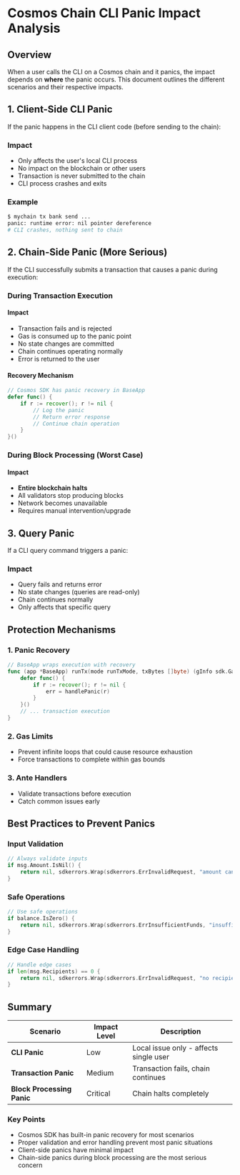 # Cosmos Chain CLI Panic Impact Analysis

## Overview

When a user calls the CLI on a Cosmos chain and it panics, the impact depends on **where** the panic occurs. This document outlines the different scenarios and their respective impacts.

## 1. Client-Side CLI Panic

If the panic happens in the CLI client code (before sending to the chain):

### Impact
- Only affects the user's local CLI process
- No impact on the blockchain or other users
- Transaction is never submitted to the chain
- CLI process crashes and exits

### Example
```bash
$ mychain tx bank send ... 
panic: runtime error: nil pointer dereference
# CLI crashes, nothing sent to chain
```

## 2. Chain-Side Panic (More Serious)

If the CLI successfully submits a transaction that causes a panic during execution:

### During Transaction Execution

#### Impact
- Transaction fails and is rejected
- Gas is consumed up to the panic point
- No state changes are committed
- Chain continues operating normally
- Error is returned to the user

#### Recovery Mechanism
```go
// Cosmos SDK has panic recovery in BaseApp
defer func() {
    if r := recover(); r != nil {
        // Log the panic
        // Return error response
        // Continue chain operation
    }
}()
```

### During Block Processing (Worst Case)

#### Impact
- **Entire blockchain halts**
- All validators stop producing blocks
- Network becomes unavailable
- Requires manual intervention/upgrade

## 3. Query Panic

If a CLI query command triggers a panic:

### Impact
- Query fails and returns error
- No state changes (queries are read-only)
- Chain continues normally
- Only affects that specific query

## Protection Mechanisms

### 1. Panic Recovery
```go
// BaseApp wraps execution with recovery
func (app *BaseApp) runTx(mode runTxMode, txBytes []byte) (gInfo sdk.GasInfo, result *sdk.Result, err error) {
    defer func() {
        if r := recover(); r != nil {
            err = handlePanic(r)
        }
    }()
    // ... transaction execution
}
```

### 2. Gas Limits
- Prevent infinite loops that could cause resource exhaustion
- Force transactions to complete within gas bounds

### 3. Ante Handlers
- Validate transactions before execution
- Catch common issues early

## Best Practices to Prevent Panics

### Input Validation
```go
// Always validate inputs
if msg.Amount.IsNil() {
    return nil, sdkerrors.Wrap(sdkerrors.ErrInvalidRequest, "amount cannot be nil")
}
```

### Safe Operations
```go
// Use safe operations
if balance.IsZero() {
    return nil, sdkerrors.Wrap(sdkerrors.ErrInsufficientFunds, "insufficient balance")
}
```

### Edge Case Handling
```go
// Handle edge cases
if len(msg.Recipients) == 0 {
    return nil, sdkerrors.Wrap(sdkerrors.ErrInvalidRequest, "no recipients specified")
}
```

## Summary

| Scenario | Impact Level | Description |
|----------|-------------|-------------|
| **CLI Panic** | Low | Local issue only - affects single user |
| **Transaction Panic** | Medium | Transaction fails, chain continues |
| **Block Processing Panic** | Critical | Chain halts completely |

### Key Points
- Cosmos SDK has built-in panic recovery for most scenarios
- Proper validation and error handling prevent most panic situations
- Client-side panics have minimal impact
- Chain-side panics during block processing are the most serious concern